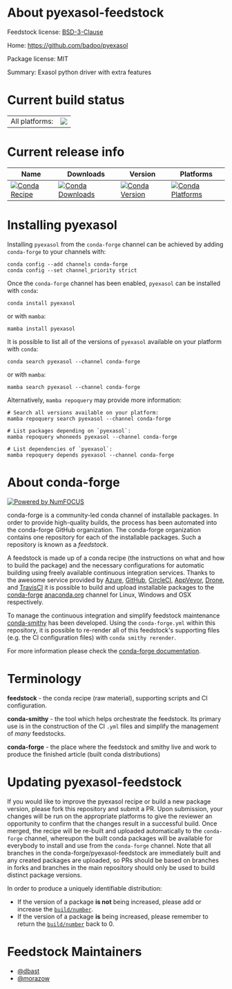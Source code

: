About pyexasol-feedstock
========================

Feedstock license: [BSD-3-Clause](https://github.com/conda-forge/pyexasol-feedstock/blob/main/LICENSE.txt)

Home: https://github.com/badoo/pyexasol

Package license: MIT

Summary: Exasol python driver with extra features

Current build status
====================


<table><tr><td>All platforms:</td>
    <td>
      <a href="https://dev.azure.com/conda-forge/feedstock-builds/_build/latest?definitionId=6639&branchName=main">
        <img src="https://dev.azure.com/conda-forge/feedstock-builds/_apis/build/status/pyexasol-feedstock?branchName=main">
      </a>
    </td>
  </tr>
</table>

Current release info
====================

| Name | Downloads | Version | Platforms |
| --- | --- | --- | --- |
| [![Conda Recipe](https://img.shields.io/badge/recipe-pyexasol-green.svg)](https://anaconda.org/conda-forge/pyexasol) | [![Conda Downloads](https://img.shields.io/conda/dn/conda-forge/pyexasol.svg)](https://anaconda.org/conda-forge/pyexasol) | [![Conda Version](https://img.shields.io/conda/vn/conda-forge/pyexasol.svg)](https://anaconda.org/conda-forge/pyexasol) | [![Conda Platforms](https://img.shields.io/conda/pn/conda-forge/pyexasol.svg)](https://anaconda.org/conda-forge/pyexasol) |

Installing pyexasol
===================

Installing `pyexasol` from the `conda-forge` channel can be achieved by adding `conda-forge` to your channels with:

```
conda config --add channels conda-forge
conda config --set channel_priority strict
```

Once the `conda-forge` channel has been enabled, `pyexasol` can be installed with `conda`:

```
conda install pyexasol
```

or with `mamba`:

```
mamba install pyexasol
```

It is possible to list all of the versions of `pyexasol` available on your platform with `conda`:

```
conda search pyexasol --channel conda-forge
```

or with `mamba`:

```
mamba search pyexasol --channel conda-forge
```

Alternatively, `mamba repoquery` may provide more information:

```
# Search all versions available on your platform:
mamba repoquery search pyexasol --channel conda-forge

# List packages depending on `pyexasol`:
mamba repoquery whoneeds pyexasol --channel conda-forge

# List dependencies of `pyexasol`:
mamba repoquery depends pyexasol --channel conda-forge
```


About conda-forge
=================

[![Powered by
NumFOCUS](https://img.shields.io/badge/powered%20by-NumFOCUS-orange.svg?style=flat&colorA=E1523D&colorB=007D8A)](https://numfocus.org)

conda-forge is a community-led conda channel of installable packages.
In order to provide high-quality builds, the process has been automated into the
conda-forge GitHub organization. The conda-forge organization contains one repository
for each of the installable packages. Such a repository is known as a *feedstock*.

A feedstock is made up of a conda recipe (the instructions on what and how to build
the package) and the necessary configurations for automatic building using freely
available continuous integration services. Thanks to the awesome service provided by
[Azure](https://azure.microsoft.com/en-us/services/devops/), [GitHub](https://github.com/),
[CircleCI](https://circleci.com/), [AppVeyor](https://www.appveyor.com/),
[Drone](https://cloud.drone.io/welcome), and [TravisCI](https://travis-ci.com/)
it is possible to build and upload installable packages to the
[conda-forge](https://anaconda.org/conda-forge) [anaconda.org](https://anaconda.org/)
channel for Linux, Windows and OSX respectively.

To manage the continuous integration and simplify feedstock maintenance
[conda-smithy](https://github.com/conda-forge/conda-smithy) has been developed.
Using the ``conda-forge.yml`` within this repository, it is possible to re-render all of
this feedstock's supporting files (e.g. the CI configuration files) with ``conda smithy rerender``.

For more information please check the [conda-forge documentation](https://conda-forge.org/docs/).

Terminology
===========

**feedstock** - the conda recipe (raw material), supporting scripts and CI configuration.

**conda-smithy** - the tool which helps orchestrate the feedstock.
                   Its primary use is in the construction of the CI ``.yml`` files
                   and simplify the management of *many* feedstocks.

**conda-forge** - the place where the feedstock and smithy live and work to
                  produce the finished article (built conda distributions)


Updating pyexasol-feedstock
===========================

If you would like to improve the pyexasol recipe or build a new
package version, please fork this repository and submit a PR. Upon submission,
your changes will be run on the appropriate platforms to give the reviewer an
opportunity to confirm that the changes result in a successful build. Once
merged, the recipe will be re-built and uploaded automatically to the
`conda-forge` channel, whereupon the built conda packages will be available for
everybody to install and use from the `conda-forge` channel.
Note that all branches in the conda-forge/pyexasol-feedstock are
immediately built and any created packages are uploaded, so PRs should be based
on branches in forks and branches in the main repository should only be used to
build distinct package versions.

In order to produce a uniquely identifiable distribution:
 * If the version of a package **is not** being increased, please add or increase
   the [``build/number``](https://docs.conda.io/projects/conda-build/en/latest/resources/define-metadata.html#build-number-and-string).
 * If the version of a package **is** being increased, please remember to return
   the [``build/number``](https://docs.conda.io/projects/conda-build/en/latest/resources/define-metadata.html#build-number-and-string)
   back to 0.

Feedstock Maintainers
=====================

* [@dbast](https://github.com/dbast/)
* [@morazow](https://github.com/morazow/)

